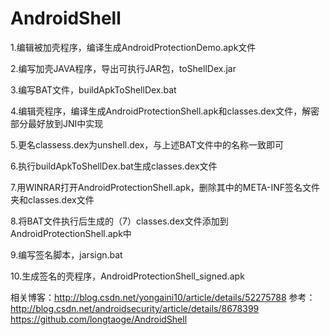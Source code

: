 # AndroidShell

1.编辑被加壳程序，编译生成AndroidProtectionDemo.apk文件

2.编写加壳JAVA程序，导出可执行JAR包，toShellDex.jar

3.编写BAT文件，buildApkToShellDex.bat

4.编辑壳程序，编译生成AndroidProtectionShell.apk和classes.dex文件，解密部分最好放到JNI中实现

5.更名classess.dex为unshell.dex，与上述BAT文件中的名称一致即可

6.执行buildApkToShellDex.bat生成classes.dex文件

7.用WINRAR打开AndroidProtectionShell.apk，删除其中的META-INF签名文件夹和classes.dex文件

8.将BAT文件执行后生成的（7）classes.dex文件添加到AndroidProtectionShell.apk中

9.编写签名脚本，jarsign.bat

10.生成签名的壳程序，AndroidProtectionShell_signed.apk

相关博客：http://blog.csdn.net/yongaini10/article/details/52275788
参考：http://blog.csdn.net/androidsecurity/article/details/8678399
      https://github.com/longtaoge/AndroidShell
